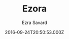 ---
title: Ezora
github: 'https://github.com/ezrasavard/ezora-jekyll-theme'
demo: 'https://ezrasavard.com/'
author: Ezra Savard
ssg:
  - Jekyll
cms:
  - No Cms
date: 2016-09-24T20:50:53.000Z
github_branch: master
description: >-
  Ezora is a responsive Jekyll theme with a clean single column layout, nifty
  text overlays for images and a mobile friendly navigation bar.
stale: false
---